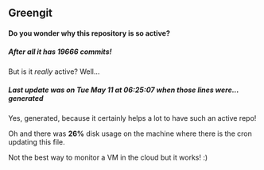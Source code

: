 ## Greengit

#### Do you wonder why this repository is so active?

##### After all it has 19666 commits!

But is it *really* active? Well...

##### Last update was on Tue May 11 at 06:25:07 when those lines were... generated

Yes, generated, because it certainly helps a lot to have such an active repo!

Oh and there was **26%** disk usage on the machine
where there is the cron updating this file.

Not the best way to monitor a VM in the cloud but it works! :)
